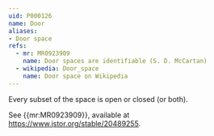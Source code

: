 ```yaml
---
uid: P000126
name: Door
aliases:
- Door space
refs:
  - mr: MR0923909
    name: Door spaces are identifiable (S. D. McCartan)
  - wikipedia: Door_space
    name: Door space on Wikipedia
---
```


Every subset of the space is open or closed (or both).

See {{mr:MR0923909}}, available at <https://www.jstor.org/stable/20489255>.
